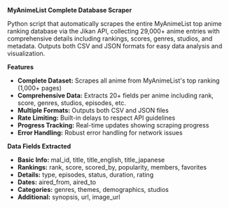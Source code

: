 **MyAnimeList Complete Database Scraper**

Python script that automatically scrapes the entire MyAnimeList top anime ranking database via the Jikan API, collecting 29,000+ anime entries with comprehensive details including rankings, scores, genres, studios, and metadata. Outputs both CSV and JSON formats for easy data analysis and visualization.

**Features**

- **Complete Dataset:** Scrapes all anime from MyAnimeList's top ranking (1,000+ pages)
- **Comprehensive Data:** Extracts 20+ fields per anime including rank, score, genres, studios, episodes, etc.
- **Multiple Formats:** Outputs both CSV and JSON files
- **Rate Limiting:** Built-in delays to respect API guidelines
- **Progress Tracking:** Real-time updates showing scraping progress
- **Error Handling:** Robust error handling for network issues

**Data Fields Extracted**

- **Basic Info:** mal_id, title, title_english, title_japanese
- **Rankings:** rank, score, scored_by, popularity, members, favorites
- **Details:** type, episodes, status, duration, rating
- **Dates:** aired_from, aired_to
- **Categories:** genres, themes, demographics, studios
- **Additional:** synopsis, url, image_url
